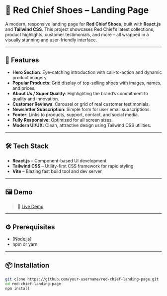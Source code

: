 # 👟 Red Chief Shoes – Landing Page

A modern, responsive landing page for **Red Chief Shoes**, built with **React.js** and **Tailwind CSS**. This project showcases Red Chief’s latest collections, product highlights, customer testimonials, and more – all wrapped in a visually stunning and user-friendly interface.

---

## 🚀 Features

- **Hero Section**: Eye-catching introduction with call-to-action and dynamic product imagery.
- **Popular Products**: Grid display of top-selling shoes with images, names, and prices.
- **About Us / Super Quality**: Highlighting the brand’s commitment to quality and innovation.
- **Customer Reviews**: Carousel or grid of real customer testimonials.
- **Newsletter Subscription**: Simple form for user email subscriptions.
- **Footer**: Links to products, support, contact, and social media.
- **Fully Responsive**: Optimized for all screen sizes.
- **Modern UI/UX**: Clean, attractive design using Tailwind CSS utilities.

---

## 🛠️ Tech Stack

- **React.js** – Component-based UI development  
- **Tailwind CSS** – Utility-first CSS framework for rapid styling  
- **Vite** – Blazing fast build tool and dev server

---

## 🖼️ Demo

> 🔗 [Live Demo](https://red-chief-landing-page.vercel.app/)

---

## ⚙️ Prerequisites

- [Node.js]
- npm or yarn

---

## 📦 Installation

```bash
git clone https://github.com/your-username/red-chief-landing-page.git
cd red-chief-landing-page
npm install
